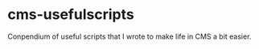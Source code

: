 cms-usefulscripts
=================

Conpendium of useful scripts that I wrote to make life in CMS a bit easier.
